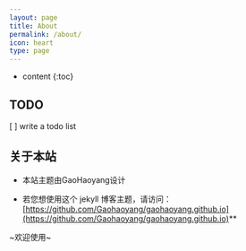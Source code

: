 ```yaml
---
layout: page
title: About
permalink: /about/
icon: heart
type: page
---
```


* content
{:toc}

## TODO

[ ] write a todo list

## 关于本站

* 本站主题由GaoHaoyang设计

* 若您想使用这个 jekyll 博客主题，请访问：[https://github.com/Gaohaoyang/gaohaoyang.github.io](https://github.com/Gaohaoyang/gaohaoyang.github.io)**

~欢迎使用~



